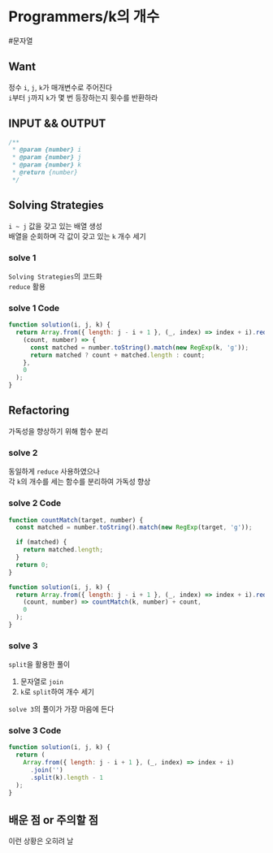 # Programmers/k의 개수

#문자열

## Want

정수 `i`, `j`, `k`가 매개변수로 주어진다  
`i`부터 `j`까지 `k`가 몇 번 등장하는지 횟수를 반환하라

## INPUT && OUTPUT

```js
/**
 * @param {number} i
 * @param {number} j
 * @param {number} k
 * @return {number}
 */
```

## Solving Strategies

`i ~ j` 값을 갖고 있는 배열 생성  
배열을 순회하며 각 값이 갖고 있는 `k` 개수 세기

### solve 1

`Solving Strategies`의 코드화  
`reduce` 활용

### solve 1 Code

```js
function solution(i, j, k) {
  return Array.from({ length: j - i + 1 }, (_, index) => index + i).reduce(
    (count, number) => {
      const matched = number.toString().match(new RegExp(k, 'g'));
      return matched ? count + matched.length : count;
    },
    0
  );
}
```

## Refactoring

가독성을 향상하기 위해 함수 분리

### solve 2

동일하게 `reduce` 사용하였으나  
각 `k`의 개수를 세는 함수를 분리하여 가독성 향상

### solve 2 Code

```js
function countMatch(target, number) {
  const matched = number.toString().match(new RegExp(target, 'g'));

  if (matched) {
    return matched.length;
  }
  return 0;
}

function solution(i, j, k) {
  return Array.from({ length: j - i + 1 }, (_, index) => index + i).reduce(
    (count, number) => countMatch(k, number) + count,
    0
  );
}
```

### solve 3

`split`을 활용한 풀이

1. 문자열로 `join`
2. `k`로 `split`하여 개수 세기

`solve 3`의 풀이가 가장 마음에 든다

### solve 3 Code

```js
function solution(i, j, k) {
  return (
    Array.from({ length: j - i + 1 }, (_, index) => index + i)
      .join('')
      .split(k).length - 1
  );
}
```

## 배운 점 or 주의할 점

이런 상황은 오히려 날
